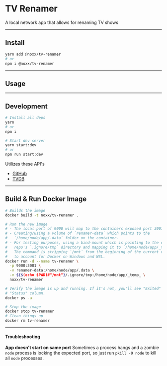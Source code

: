 # TV Renamer

A local network app that allows for renaming TV shows

---

## Install

```sh
yarn add @noxx/tv-renamer
# or
npm i @noxx/tv-renamer
```

---

## Usage

---

## Development

```sh
# Install all deps
yarn
# or
npm i

# Start dev server
yarn start:dev
# or
npm run start:dev
```

Utilizes these API's
- [GitHub](https://developer.github.com/v3/repos)
- [TVDB](https://api.thetvdb.com/swagger)

---

## Build & Run Docker Image

```sh
# Builds the image
docker build -t noxx/tv-renamer .

# Run the new image
# - The local port of 9000 will map to the containers exposed port 3001
# - Creating/using a volume of `renamer-data` which points to the
#   `/home/node/app/.data` folder on the container.
# - For testing purposes, using a bind-mount which is pointing to the current
#   repo's `.ignore/tmp` directory and mapping it to `/home/node/app/_temp_`.
#   The command is stripping `/mnt` from the beginning of the current directory
#   to account for Docker on Windows and WSL.
docker run -d --name tv-renamer \
  -p 9000:3001 \
  -v renamer-data:/home/node/app/.data \
  -v ${$(echo $PWD)#"/mnt"}/.ignore/tmp:/home/node/app/_temp_ \
  noxx/tv-renamer

# Verify the image is up and running. If it's not, you'll see "Exited" in the
# "Status" column.
docker ps -a

# Stop the image
docker stop tv-renamer
# Clean things up
docker rm tv-renamer
```

---

#### Troubleshooting

**App doesn't start on same port**
Sometimes a process hangs and a zombie `node` process is locking the expected
port, so just run `pkill -9 node` to kill all `node` processes.
